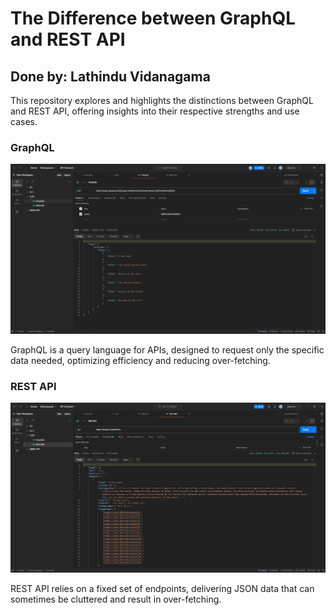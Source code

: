 # The Difference between GraphQL and REST API

## Done by: Lathindu Vidanagama

This repository explores and highlights the distinctions between GraphQL and REST API, offering insights into their respective strengths and use cases.

### GraphQL
![GraphQL](graphql.png)

GraphQL is a query language for APIs, designed to request only the specific data needed, optimizing efficiency and reducing over-fetching.

### REST API
![REST API](restAPI.png)

REST API relies on a fixed set of endpoints, delivering JSON data that can sometimes be cluttered and result in over-fetching.